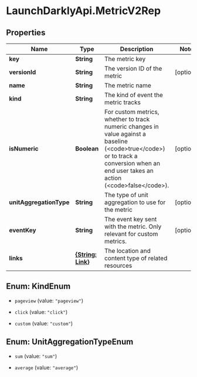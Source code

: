 # LaunchDarklyApi.MetricV2Rep

## Properties

Name | Type | Description | Notes
------------ | ------------- | ------------- | -------------
**key** | **String** | The metric key | 
**versionId** | **String** | The version ID of the metric | [optional] 
**name** | **String** | The metric name | 
**kind** | **String** | The kind of event the metric tracks | 
**isNumeric** | **Boolean** | For custom metrics, whether to track numeric changes in value against a baseline (&lt;code&gt;true&lt;/code&gt;) or to track a conversion when an end user takes an action (&lt;code&gt;false&lt;/code&gt;). | [optional] 
**unitAggregationType** | **String** | The type of unit aggregation to use for the metric | [optional] 
**eventKey** | **String** | The event key sent with the metric. Only relevant for custom metrics. | [optional] 
**links** | [**{String: Link}**](Link.md) | The location and content type of related resources | 



## Enum: KindEnum


* `pageview` (value: `"pageview"`)

* `click` (value: `"click"`)

* `custom` (value: `"custom"`)





## Enum: UnitAggregationTypeEnum


* `sum` (value: `"sum"`)

* `average` (value: `"average"`)




